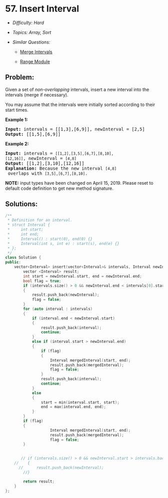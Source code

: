 # 57. Insert Interval

* *Difficulty: Hard*

* *Topics: Array, Sort*

* *Similar Questions:*

  * [Merge Intervals](./tests/insert-interval.md)

  * [Range Module](./tests/insert-interval.md)

## Problem:

<p>Given a set of <em>non-overlapping</em> intervals, insert a new interval into the intervals (merge if necessary).</p>

<p>You may assume that the intervals were initially sorted according to their start times.</p>

<p><strong>Example 1:</strong></p>

<pre>
<strong>Input:</strong> intervals = [[1,3],[6,9]], newInterval = [2,5]
<strong>Output:</strong> [[1,5],[6,9]]
</pre>

<p><strong>Example 2:</strong></p>

<pre>
<strong>Input:</strong> intervals = <code>[[1,2],[3,5],[6,7],[8,10],[12,16]]</code>, newInterval = <code>[4,8]</code>
<strong>Output:</strong> [[1,2],[3,10],[12,16]]
<strong>Explanation:</strong> Because the new interval <code>[4,8]</code> overlaps with <code>[3,5],[6,7],[8,10]</code>.</pre>

<p><strong>NOTE:</strong>&nbsp;input types have been changed on April 15, 2019. Please reset to default code definition to get new method signature.</p>

## Solutions:

```c++
/**
 * Definition for an interval.
 * struct Interval {
 *     int start;
 *     int end;
 *     Interval() : start(0), end(0) {}
 *     Interval(int s, int e) : start(s), end(e) {}
 * };
 */
class Solution {
public:
    vector<Interval> insert(vector<Interval>& intervals, Interval newInterval) {
        vector <Interval> result;
        int start = newInterval.start, end = newInterval.end;
        bool flag = true;
        if (intervals.size() > 0 && newInterval.end < intervals[0].start)
        {
            result.push_back(newInterval);
            flag = false;
        }
        for (auto interval : intervals)
        {
            if (interval.end < newInterval.start)
            {
                result.push_back(interval);
                continue;
            }
            else if (interval.start > newInterval.end)
            {
                if (flag)
                {
                    Interval mergedInterval(start, end);
                    result.push_back(mergedInterval);
                    flag = false;
                }
                result.push_back(interval);
                continue;
            }
            else
            {
                start = min(interval.start, start);
                end = max(interval.end, end);
            }
        }
        if (flag)
        {
                    Interval mergedInterval(start, end);
                    result.push_back(mergedInterval);
                    flag = false;
        }
        
        
       // if (intervals.size() > 0 && newInterval.start > intervals.back().end)
    //    {
      //      result.push_back(newInterval);
        //}
        
        return result;
    }
};
```
